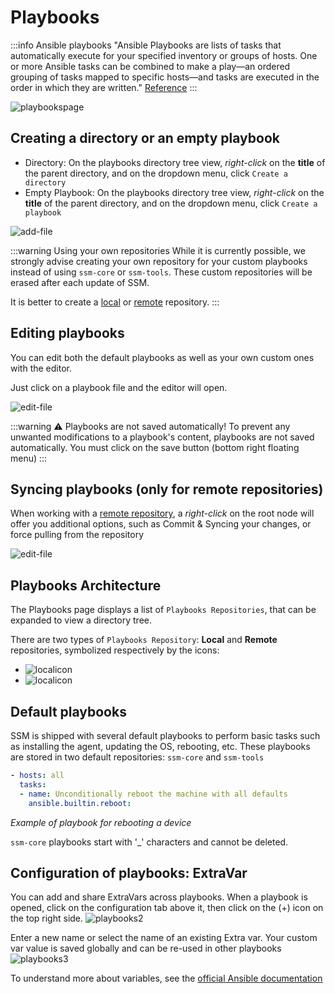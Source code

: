 # Playbooks

:::info Ansible playbooks
"Ansible Playbooks are lists of tasks that automatically execute for your specified inventory or groups of hosts. One or more Ansible tasks can be combined to make a play—an ordered grouping of tasks mapped to specific hosts—and tasks are executed in the order in which they are written."
[Reference](https://docs.ansible.com/ansible/latest/playbook_guide/playbooks_intro.html)
:::

![playbookspage](/playbooks/playbooks.png)

## Creating a directory or an empty playbook

- Directory: On the playbooks directory tree view, *right-click* on the **title** of the parent directory, and on the dropdown menu, click `Create a directory`
- Empty Playbook: On the playbooks directory tree view, *right-click* on the **title** of the parent directory, and on the dropdown menu, click `Create a playbook`

![add-file](/playbooks/add-file.gif)

:::warning Using your own repositories
While it is currently possible, we strongly advise creating your own repository for your custom playbooks instead of using `ssm-core` or `ssm-tools`. These custom repositories will be erased after each update of SSM.

It is better to create a [local](/docs/playbooks/local-playbooks) or [remote](/docs/playbooks/remote-playbooks) repository.
:::
## Editing playbooks

You can edit both the default playbooks as well as your own custom ones with the editor.

Just click on a playbook file and the editor will open.

![edit-file](/playbooks/edit-playbook.gif)

:::warning ⚠️ Playbooks are not saved automatically!
To prevent any unwanted modifications to a playbook's content, playbooks are not saved automatically.
You must click on the save button (bottom right floating menu)
:::

## Syncing playbooks (only for remote repositories)

When working with a [remote repository](/docs/playbooks/remote-playbooks), a *right-click* on the root node will offer you additional options, such as Commit & Syncing your changes, or force pulling from the repository

![edit-file](/playbooks/remote-dropdown.gif)

## Playbooks Architecture

The Playbooks page displays a list of `Playbooks Repositories`, that can be expanded to view a directory tree.

There are two types of `Playbooks Repository`:
**Local** and **Remote** repositories, symbolized respectively by the icons:
- ![localicon](/playbooks/local-storage-folder-solid.svg)
- ![localicon](/playbooks/git.svg)

## Default playbooks

SSM is shipped with several default playbooks to perform basic tasks such as installing the agent, updating the OS, rebooting, etc.
These playbooks are stored in two default repositories: `ssm-core` and `ssm-tools`
```yaml
- hosts: all
  tasks:
  - name: Unconditionally reboot the machine with all defaults
    ansible.builtin.reboot:
```
*Example of playbook for rebooting a device*

`ssm-core` playbooks start with '_' characters and cannot be deleted.

## Configuration of playbooks: ExtraVar

You can add and share ExtraVars across playbooks.
When a playbook is opened, click on the configuration tab above it, then click on the (+) icon on the top right side.
![playbooks2](/playbooks-2.png)

Enter a new name or select the name of an existing Extra var. Your custom var value is saved globally and can be re-used in other playbooks
![playbooks3](/playbooks-3.png)

To understand more about variables, see the [official Ansible documentation](https://docs.ansible.com/ansible/latest/playbook_guide/playbooks_variables.html)
